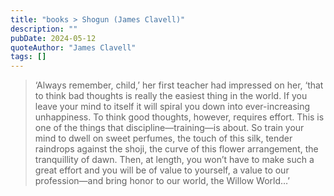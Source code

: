```yaml
---
title: "books > Shogun (James Clavell)"
description: ""
pubDate: 2024-05-12
quoteAuthor: "James Clavell"
tags: []
---
```


> ‘Always remember, child,’ her first teacher had impressed on her, ‘that to think bad thoughts is really the easiest thing in the world. If you leave your mind to itself it will spiral you down into ever-increasing unhappiness. To think good thoughts, however, requires effort. This is one of the things that discipline—training—is about. So train your mind to dwell on sweet perfumes, the touch of this silk, tender raindrops against the shoji, the curve of this flower arrangement, the tranquillity of dawn. Then, at length, you won’t have to make such a great effort and you will be of value to yourself, a value to our profession—and bring honor to our world, the Willow World…’